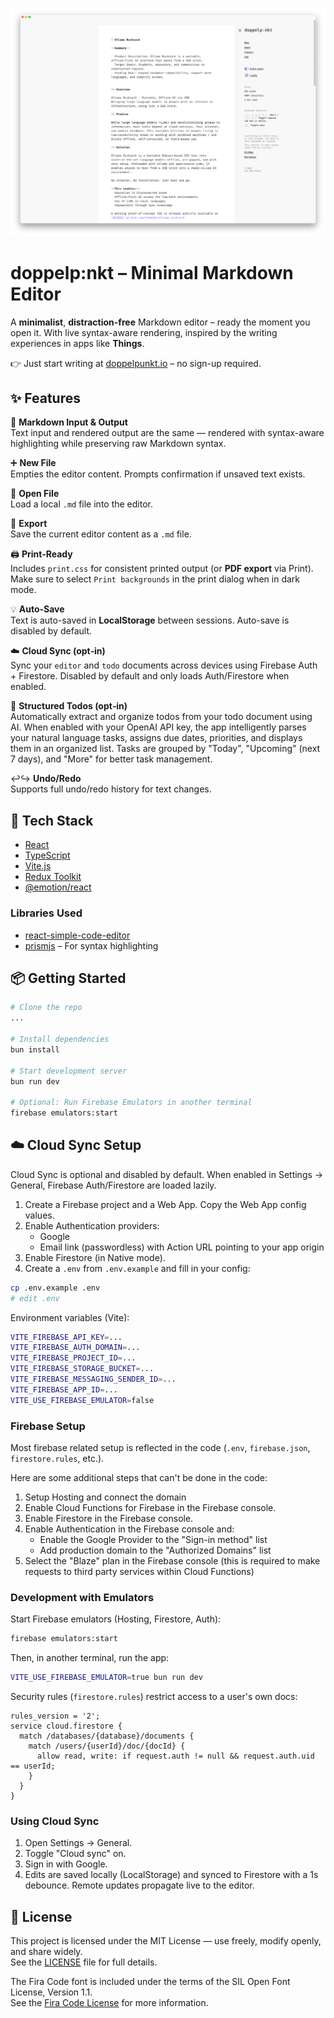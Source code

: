 ![doppelpunkt.io – Screenshot](./assets/screenshot.png)

# doppelp:nkt – Minimal Markdown Editor

A **minimalist**, **distraction-free** Markdown editor – ready the moment you open it. With live syntax-aware rendering, inspired by the writing experiences in apps like **Things**.

👉 Just start writing at [doppelpunkt.io](https://doppelpunkt.io) – no sign-up required.

## ✨ Features

📝 **Markdown Input & Output**  
Text input and rendered output are the same — rendered with syntax-aware highlighting while preserving raw Markdown syntax.

➕ **New File**  
Empties the editor content. Prompts confirmation if unsaved text exists.

📂 **Open File**  
Load a local `.md` file into the editor.

💾 **Export**  
Save the current editor content as a `.md` file.

🖨️ **Print-Ready**  
Includes `print.css` for consistent printed output (or **PDF export** via Print). Make sure to select `Print backgrounds` in the print dialog when in dark mode.

💡 **Auto-Save**  
Text is auto-saved in **LocalStorage** between sessions. Auto-save is disabled by default.

☁️ **Cloud Sync (opt‑in)**  
Sync your `editor` and `todo` documents across devices using Firebase Auth + Firestore. Disabled by default and only loads Auth/Firestore when enabled.

🤖 **Structured Todos (opt‑in)**  
Automatically extract and organize todos from your todo document using AI. When enabled with your OpenAI API key, the app intelligently parses your natural language tasks, assigns due dates, priorities, and displays them in an organized list. Tasks are grouped by "Today", "Upcoming" (next 7 days), and "More" for better task management.

↩️↪️ **Undo/Redo**  
Supports full undo/redo history for text changes.

## 🧰 Tech Stack

- [React](https://reactjs.org/)
- [TypeScript](https://www.typescriptlang.org/)
- [Vite.js](https://vitejs.dev/)
- [Redux Toolkit](https://redux-toolkit.js.org/)
- [@emotion/react](https://emotion.sh/docs/introduction)

### Libraries Used

- [react-simple-code-editor](https://react-simple-code-editor.github.io/react-simple-code-editor/)
- [prismjs](https://prismjs.com) – For syntax highlighting

## 📦 Getting Started

```bash
# Clone the repo
...

# Install dependencies
bun install

# Start development server
bun run dev

# Optional: Run Firebase Emulators in another terminal
firebase emulators:start
```

## ☁️ Cloud Sync Setup

Cloud Sync is optional and disabled by default. When enabled in Settings → General, Firebase Auth/Firestore are loaded lazily.

1. Create a Firebase project and a Web App. Copy the Web App config values.
2. Enable Authentication providers:
   - Google
   - Email link (passwordless) with Action URL pointing to your app origin
3. Enable Firestore (in Native mode).
4. Create a `.env` from `.env.example` and fill in your config:

```bash
cp .env.example .env
# edit .env
```

Environment variables (Vite):

```bash
VITE_FIREBASE_API_KEY=...
VITE_FIREBASE_AUTH_DOMAIN=...
VITE_FIREBASE_PROJECT_ID=...
VITE_FIREBASE_STORAGE_BUCKET=...
VITE_FIREBASE_MESSAGING_SENDER_ID=...
VITE_FIREBASE_APP_ID=...
VITE_USE_FIREBASE_EMULATOR=false
```

### Firebase Setup

Most firebase related setup is reflected in the code (`.env`, `firebase.json`, `firestore.rules`, etc.).

Here are some additional steps that can't be done in the code:

1. Setup Hosting and connect the domain
1. Enable Cloud Functions for Firebase in the Firebase console.
1. Enable Firestore in the Firebase console.
1. Enable Authentication in the Firebase console and:
   - Enable the Google Provider to the "Sign-in method" list
   - Add production domain to the "Authorized Domains" list
1. Select the "Blaze" plan in the Firebase console (this is required to make requests to third party services within Cloud Functions)

### Development with Emulators

Start Firebase emulators (Hosting, Firestore, Auth):

```bash
firebase emulators:start
```

Then, in another terminal, run the app:

```bash
VITE_USE_FIREBASE_EMULATOR=true bun run dev
```

Security rules (`firestore.rules`) restrict access to a user's own docs:

```text
rules_version = '2';
service cloud.firestore {
  match /databases/{database}/documents {
    match /users/{userId}/doc/{docId} {
      allow read, write: if request.auth != null && request.auth.uid == userId;
    }
  }
}
```

### Using Cloud Sync

1. Open Settings → General.
2. Toggle "Cloud sync" on.
3. Sign in with Google.
4. Edits are saved locally (LocalStorage) and synced to Firestore with a 1s debounce. Remote updates propagate live to the editor.

## 📜 License

This project is licensed under the MIT License — use freely, modify openly, and share widely.  
See the [LICENSE](LICENSE.md) file for full details.

The Fira Code font is included under the terms of the SIL Open Font License, Version 1.1.  
See the [Fira Code License](src/theme/fonts/woff2/LICENSE) for more information.
